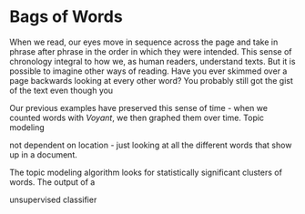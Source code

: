 # Bags of Words

When we read, our eyes move in sequence across the page and take in phrase after phrase in the order in which they were intended. This sense of chronology integral to how we, as human readers, understand texts. But it is possible to imagine other ways of reading. Have you ever skimmed over a page backwards looking at every other word? You probably still got the gist of the text even though you 


Our previous examples have preserved this sense of time - when we counted words with *Voyant*, we then graphed them over time. 
Topic modeling 

not dependent on location - just looking at all the different words that show up in a document.

The topic modeling algorithm looks for statistically significant clusters of words. 
The output of a

unsupervised classifier